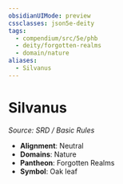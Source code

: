 ```yaml
---
obsidianUIMode: preview
cssclasses: json5e-deity
tags:
  - compendium/src/5e/phb
  - deity/forgotten-realms
  - domain/nature
aliases:
  - Silvanus
---
```

# Silvanus
*Source: SRD / Basic Rules* 

- **Alignment**: Neutral
- **Domains**: Nature
- **Pantheon**: Forgotten Realms
- **Symbol**: Oak leaf